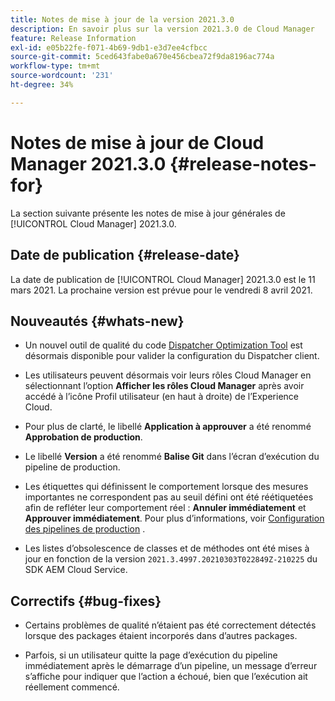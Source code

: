```yaml
---
title: Notes de mise à jour de la version 2021.3.0
description: En savoir plus sur la version 2021.3.0 de Cloud Manager
feature: Release Information
exl-id: e05b22fe-f071-4b69-9db1-e3d7ee4cfbcc
source-git-commit: 5ced643fabe0a670e456cbea72f9da8196ac774a
workflow-type: tm+mt
source-wordcount: '231'
ht-degree: 34%

---
```


# Notes de mise à jour de Cloud Manager 2021.3.0 {#release-notes-for}

La section suivante présente les notes de mise à jour générales de [!UICONTROL Cloud Manager] 2021.3.0.

## Date de publication {#release-date}

La date de publication de [!UICONTROL Cloud Manager] 2021.3.0 est le 11 mars 2021.
La prochaine version est prévue pour le vendredi 8 avril 2021.

## Nouveautés {#whats-new}

* Un nouvel outil de qualité du code [Dispatcher Optimization Tool](https://experienceleague.adobe.com/fr/docs/experience-manager-cloud-manager/content/using/custom-code-quality-rules#dispatcher-optimization-tool-rules) est désormais disponible pour valider la configuration du Dispatcher client.

* Les utilisateurs peuvent désormais voir leurs rôles Cloud Manager en sélectionnant l’option **Afficher les rôles Cloud Manager** après avoir accédé à l’icône Profil utilisateur (en haut à droite) de l’Experience Cloud.

* Pour plus de clarté, le libellé **Application à approuver** a été renommé **Approbation de production**.

* Le libellé **Version** a été renommé **Balise Git** dans l’écran d’exécution du pipeline de production.

* Les étiquettes qui définissent le comportement lorsque des mesures importantes ne correspondent pas au seuil défini ont été réétiquetées afin de refléter leur comportement réel : **Annuler immédiatement** et **Approuver immédiatement**. Pour plus d’informations, voir [Configuration des pipelines de production](/help/using/production-pipelines.md) .

* Les listes d’obsolescence de classes et de méthodes ont été mises à jour en fonction de la version `2021.3.4997.20210303T022849Z-210225` du SDK AEM Cloud Service.

## Correctifs {#bug-fixes}

* Certains problèmes de qualité n’étaient pas été correctement détectés lorsque des packages étaient incorporés dans d’autres packages.

* Parfois, si un utilisateur quitte la page d’exécution du pipeline immédiatement après le démarrage d’un pipeline, un message d’erreur s’affiche pour indiquer que l’action a échoué, bien que l’exécution ait réellement commencé.
